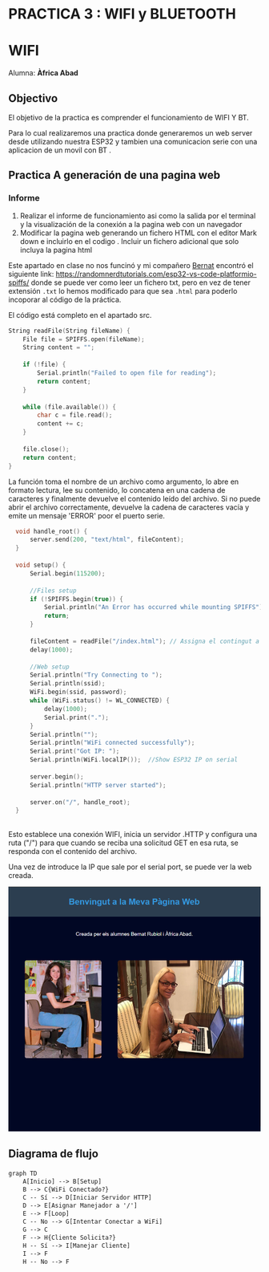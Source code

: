 # PRACTICA 3 : WIFI  y BLUETOOTH 
# WIFI
Alumna: **Àfrica Abad**

## Objectivo
El objetivo de la practica es comprender el funcionamiento de WIFI Y BT.

Para lo cual realizaremos una practica  donde  generaremos un web server desde utilizando 
nuestra ESP32  y tambien  una comunicacion  serie con una aplicacion de un movil con BT .

## Practica A generación de una pagina web  
### Informe
  
  1. Realizar el informe de funcionamiento  asi como la salida por el terminal  y la  visualización de la conexión a la pagina web con un navegador
  2. Modificar la pagina web generando un fichero HTML con  el editor Mark down e incluirlo en el codigo . Incluir un fichero adicional que solo incluya la pagina html 
  
  Este apartado en clase no nos funcinó y mi compañero [Bernat](https://github.com/rubiolbernat) encontró el siguiente link: https://randomnerdtutorials.com/esp32-vs-code-platformio-spiffs/ donde se puede ver como leer un fichero txt, pero en vez de tener extensión  `.txt` lo hemos modificado para que sea `.html` para poderlo incoporar al código de la práctica.

  El código está completo en el apartado src.
  

  ``` cpp
  String readFile(String fileName) {
      File file = SPIFFS.open(fileName);
      String content = "";

      if (!file) {
          Serial.println("Failed to open file for reading");
          return content;
      }

      while (file.available()) {
          char c = file.read();
          content += c;
      }

      file.close();
      return content;
  }

  ```

  La función toma el nombre de un archivo como argumento, lo abre en formato lectura, lee su contenido, lo concatena en una cadena de caracteres y finalmente devuelve el contenido leído del archivo.
  Si no puede abrir el archivo correctamente, devuelve la cadena de caracteres vacía y emite un mensaje 'ERROR' poor el puerto serie.

  ```cpp
    void handle_root() {
        server.send(200, "text/html", fileContent);
    }

    void setup() {
        Serial.begin(115200);

        //Files setup
        if (!SPIFFS.begin(true)) {
            Serial.println("An Error has occurred while mounting SPIFFS");
            return;
        }

        fileContent = readFile("/index.html"); // Assigna el contingut a la variable global
        delay(1000);

        //Web setup
        Serial.println("Try Connecting to ");
        Serial.println(ssid);
        WiFi.begin(ssid, password);
        while (WiFi.status() != WL_CONNECTED) {
            delay(1000);
            Serial.print(".");
        }
        Serial.println("");
        Serial.println("WiFi connected successfully");
        Serial.print("Got IP: ");
        Serial.println(WiFi.localIP());  //Show ESP32 IP on serial

        server.begin();
        Serial.println("HTTP server started");
        
        server.on("/", handle_root);
    }
    
```

Esto establece una conexión WIFI, inicia un servidor .HTTP y configura una ruta ("/") para que cuando se reciba una solicitud GET en esa ruta, se responda con el contenido del archivo.


Una vez de introduce la IP que sale por el serial port, se puede ver la web creada.

![Nuestra web](Captura.PNG)


## Diagrama de flujo

```mermaid
graph TD
    A[Inicio] --> B[Setup]
    B --> C{WiFi Conectado?}
    C -- Sí --> D[Iniciar Servidor HTTP]
    D --> E[Asignar Manejador a '/']
    E --> F[Loop]
    C -- No --> G[Intentar Conectar a WiFi]
    G --> C
    F --> H{Cliente Solicita?}
    H -- Sí --> I[Manejar Cliente]
    I --> F
    H -- No --> F
```




  


  
  